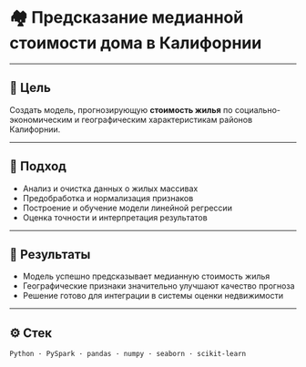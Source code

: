 # 🏘️ Предсказание медианной стоимости дома в Калифорнии  

---

## 🎯 Цель  
Создать модель, прогнозирующую **стоимость жилья** по социально-экономическим и географическим характеристикам районов Калифорнии.

---

## 🧠 Подход  
- Анализ и очистка данных о жилых массивах  
- Предобработка и нормализация признаков  
- Построение и обучение модели линейной регрессии  
- Оценка точности и интерпретация результатов  

---

## 🚀 Результаты  
- Модель успешно предсказывает медианную стоимость жилья  
- Географические признаки значительно улучшают качество прогноза  
- Решение готово для интеграции в системы оценки недвижимости  

---

## ⚙️ Стек  
`Python · PySpark · pandas · numpy · seaborn · scikit-learn`

